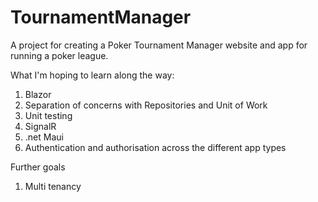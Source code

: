 # TournamentManager

A project for creating a Poker Tournament Manager website and app for running a poker league.

What I'm hoping to learn along the way:

1. Blazor
2. Separation of concerns with Repositories and Unit of Work
3. Unit testing
4. SignalR
5. .net Maui
6. Authentication and authorisation across the different app types

Further goals
1. Multi tenancy
